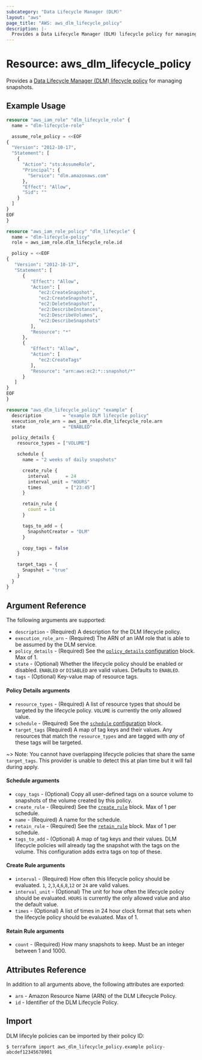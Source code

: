 ```yaml
---
subcategory: "Data Lifecycle Manager (DLM)"
layout: "aws"
page_title: "AWS: aws_dlm_lifecycle_policy"
description: |-
  Provides a Data Lifecycle Manager (DLM) lifecycle policy for managing snapshots.
---
```


# Resource: aws_dlm_lifecycle_policy

Provides a [Data Lifecycle Manager (DLM) lifecycle policy](https://docs.aws.amazon.com/AWSEC2/latest/UserGuide/snapshot-lifecycle.html) for managing snapshots.

## Example Usage

```terraform
resource "aws_iam_role" "dlm_lifecycle_role" {
  name = "dlm-lifecycle-role"

  assume_role_policy = <<EOF
{
  "Version": "2012-10-17",
  "Statement": [
    {
      "Action": "sts:AssumeRole",
      "Principal": {
        "Service": "dlm.amazonaws.com"
      },
      "Effect": "Allow",
      "Sid": ""
    }
  ]
}
EOF
}

resource "aws_iam_role_policy" "dlm_lifecycle" {
  name = "dlm-lifecycle-policy"
  role = aws_iam_role.dlm_lifecycle_role.id

  policy = <<EOF
{
   "Version": "2012-10-17",
   "Statement": [
      {
         "Effect": "Allow",
         "Action": [
            "ec2:CreateSnapshot",
            "ec2:CreateSnapshots",
            "ec2:DeleteSnapshot",
            "ec2:DescribeInstances",
            "ec2:DescribeVolumes",
            "ec2:DescribeSnapshots"
         ],
         "Resource": "*"
      },
      {
         "Effect": "Allow",
         "Action": [
            "ec2:CreateTags"
         ],
         "Resource": "arn:aws:ec2:*::snapshot/*"
      }
   ]
}
EOF
}

resource "aws_dlm_lifecycle_policy" "example" {
  description        = "example DLM lifecycle policy"
  execution_role_arn = aws_iam_role.dlm_lifecycle_role.arn
  state              = "ENABLED"

  policy_details {
    resource_types = ["VOLUME"]

    schedule {
      name = "2 weeks of daily snapshots"

      create_rule {
        interval      = 24
        interval_unit = "HOURS"
        times         = ["23:45"]
      }

      retain_rule {
        count = 14
      }

      tags_to_add = {
        SnapshotCreator = "DLM"
      }

      copy_tags = false
    }

    target_tags = {
      Snapshot = "true"
    }
  }
}
```

## Argument Reference

The following arguments are supported:

* `description` - (Required) A description for the DLM lifecycle policy.
* `execution_role_arn` - (Required) The ARN of an IAM role that is able to be assumed by the DLM service.
* `policy_details` - (Required) See the [`policy_details` configuration](#policy-details-arguments) block. Max of 1.
* `state` - (Optional) Whether the lifecycle policy should be enabled or disabled. `ENABLED` or `DISABLED` are valid values. Defaults to `ENABLED`.
* `tags` - (Optional) Key-value map of resource tags.

#### Policy Details arguments

* `resource_types` - (Required) A list of resource types that should be targeted by the lifecycle policy. `VOLUME` is currently the only allowed value.
* `schedule` - (Required) See the [`schedule` configuration](#schedule-arguments) block.
* `target_tags` (Required) A map of tag keys and their values. Any resources that match the `resource_types` and are tagged with _any_ of these tags will be targeted.

~> Note: You cannot have overlapping lifecycle policies that share the same `target_tags`. This provider is unable to detect this at plan time but it will fail during apply.

#### Schedule arguments

* `copy_tags` - (Optional) Copy all user-defined tags on a source volume to snapshots of the volume created by this policy.
* `create_rule` - (Required) See the [`create_rule`](#create-rule-arguments) block. Max of 1 per schedule.
* `name` - (Required) A name for the schedule.
* `retain_rule` - (Required) See the [`retain_rule`](#retain-rule-arguments) block. Max of 1 per schedule.
* `tags_to_add` - (Optional) A map of tag keys and their values. DLM lifecycle policies will already tag the snapshot with the tags on the volume. This configuration adds extra tags on top of these.

#### Create Rule arguments

* `interval` - (Required) How often this lifecycle policy should be evaluated. `1`, `2`,`3`,`4`,`6`,`8`,`12` or `24` are valid values.
* `interval_unit` - (Optional) The unit for how often the lifecycle policy should be evaluated. `HOURS` is currently the only allowed value and also the default value.
* `times` - (Optional) A list of times in 24 hour clock format that sets when the lifecycle policy should be evaluated. Max of 1.

#### Retain Rule arguments

* `count` - (Required) How many snapshots to keep. Must be an integer between 1 and 1000.

## Attributes Reference

In addition to all arguments above, the following attributes are exported:

* `arn` - Amazon Resource Name (ARN) of the DLM Lifecycle Policy.
* `id` - Identifier of the DLM Lifecycle Policy.

## Import

DLM lifecyle policies can be imported by their policy ID:

```
$ terraform import aws_dlm_lifecycle_policy.example policy-abcdef12345678901
```
